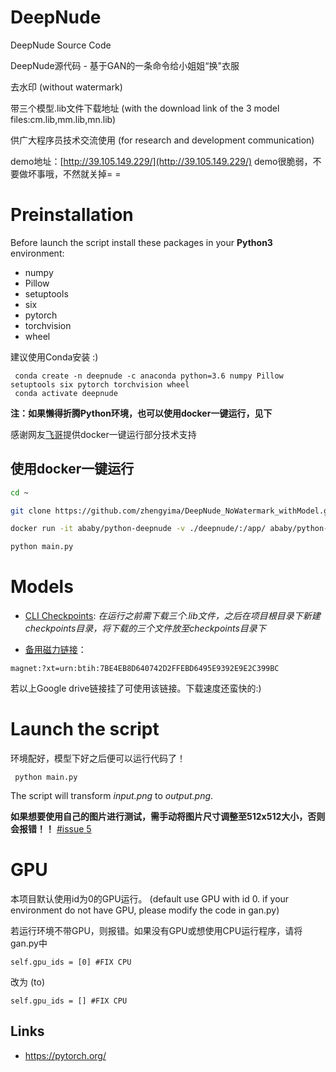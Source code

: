 
# DeepNude

DeepNude Source Code 

DeepNude源代码  - 基于GAN的一条命令给小姐姐“换"衣服

去水印 (without watermark) 

带三个模型.lib文件下载地址 (with the download link of the 3 model files:cm.lib,mm.lib,mn.lib)

供广大程序员技术交流使用 (for research and development communication)

demo地址：[http://39.105.149.229/](http://39.105.149.229/) demo很脆弱，不要做坏事哦，不然就关掉= =

# Preinstallation

Before launch the script install these packages in your **Python3** environment:
- numpy
- Pillow
- setuptools
- six
- pytorch 
- torchvision
- wheel

建议使用Conda安装 :) 


```
 conda create -n deepnude -c anaconda python=3.6 numpy Pillow setuptools six pytorch torchvision wheel
 conda activate deepnude
```

**注：如果懒得折腾Python环境，也可以使用docker一键运行，见下**

感谢网友[飞哥](https://github.com/fizzday)提供docker一键运行部分技术支持

## 使用docker一键运行
```bash
cd ~

git clone https://github.com/zhengyima/DeepNude_NoWatermark_withModel.git deepnude

docker run -it ababy/python-deepnude -v ./deepnude/:/app/ ababy/python-deepnude /bin/bash

python main.py
```

# Models

* [CLI Checkpoints](https://drive.google.com/open?id=1w6ZO47To4BGh67WjeFCTBZiGVMFrK_po): *在运行之前需下载三个.lib文件，之后在项目根目录下新建checkpoints目录，将下载的三个文件放至checkpoints目录下*

* [备用磁力链接](magnet:?xt=urn:btih:7BE4EB8D640742D2FFEBD6495E9392E9E2C399BC)：
```
magnet:?xt=urn:btih:7BE4EB8D640742D2FFEBD6495E9392E9E2C399BC
```

若以上Google drive链接挂了可使用该链接。下载速度还蛮快的:)


# Launch the script

环境配好，模型下好之后便可以运行代码了！

```
 python main.py
```

The script will transform *input.png* to *output.png*.

**如果想要使用自己的图片进行测试，需手动将图片尺寸调整至512x512大小，否则会报错！！**
[#issue 5](https://github.com/zhengyima/DeepNude_NoWatermark_withModel/issues/5)


# GPU

本项目默认使用id为0的GPU运行。 (default use GPU with id 0. if your environment do not have GPU, please modify the code in gan.py)

若运行环境不带GPU，则报错。如果没有GPU或想使用CPU运行程序，请将gan.py中

```
self.gpu_ids = [0] #FIX CPU
```

改为 (to)

```
self.gpu_ids = [] #FIX CPU
```

## Links
- https://pytorch.org/

